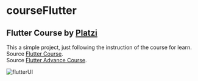 courseFlutter
===================

Flutter Course by [Platzi](https://platzi.com/)
---------------------------------------------

This a simple project, just following the instruction of the course for learn.<br />
Source [Flutter Course](https://platzi.com/clases/flutter/).<br />
Source [Flutter Advance Course](https://platzi.com/clases/flutter-avanzado/).<br />

![flutterUI](https://user-images.githubusercontent.com/48134692/60564727-a7681100-9d15-11e9-8a21-661b6d238506.gif)
